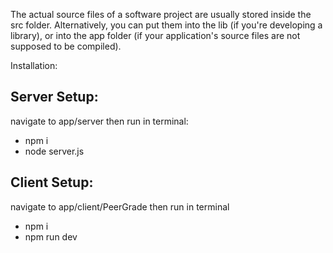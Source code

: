 The actual source files of a software project are usually stored inside the src folder. Alternatively, you can put them into the lib (if you're developing a library), or into the app folder (if your application's source files are not supposed to be compiled).

Installation: 

## Server Setup:
navigate to app/server then run in terminal:

- npm i
- node server.js


## Client Setup: 
navigate to app/client/PeerGrade then run in terminal 

- npm i
- npm run dev